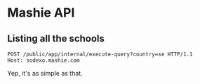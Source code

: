 # Mashie API

## Listing all the schools

```http
POST /public/app/internal/execute-query?country=se HTTP/1.1
Host: sodexo.mashie.com
```

Yep, it's as simple as that.
